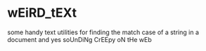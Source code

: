 # wEiRD_tEXt
some handy text utilities for finding the match case of a string in a document and yes soUnDiNg CrEEpy oN tHe wEb
